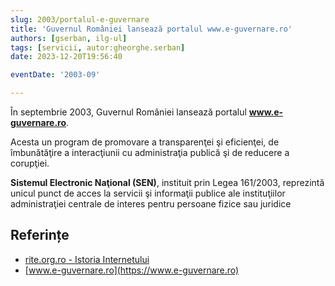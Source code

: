 ```yaml
---
slug: 2003/portalul-e-guvernare
title: 'Guvernul României lansează portalul www.e-guvernare.ro'
authors: [gserban, ilg-ul]
tags: [servicii, autor:gheorghe.serban]
date: 2023-12-20T19:56:40

eventDate: '2003-09'

---
```


În septembrie 2003, Guvernul României lansează portalul
**www.e-guvernare.ro**.

<!-- truncate -->

Acesta un program de promovare a transparenţei şi eficienţei,
de îmbunătăţire a interacţiunii cu administraţia publică şi de
reducere a corupţiei.

**Sistemul Electronic Naţional (SEN)**, instituit prin Legea 161/2003,
reprezintă unicul punct de acces la servicii şi informaţii publice
ale instituţiilor administraţiei centrale de interes pentru persoane
fizice sau juridice

## Referințe

- [rite.org.ro - Istoria Internetului](https://rite.org.ro/istoria-internetului/)
- [www.e-guvernare.ro](https://www.e-guvernare.ro)
